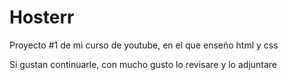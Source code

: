 # Hosterr
Proyecto #1 de mi curso de youtube, en el que enseño html y css

Si gustan continuarle, con mucho gusto lo revisare y lo adjuntare
